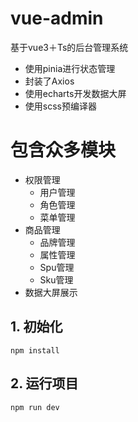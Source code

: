 # vue-admin
基于vue3＋Ts的后台管理系统
- 使用pinia进行状态管理
- 封装了Axios
- 使用echarts开发数据大屏
- 使用scss预编译器  
# 包含众多模块
- 权限管理
  - 用户管理
  - 角色管理
  - 菜单管理
- 商品管理
  - 品牌管理
  - 属性管理
  - Spu管理
  - Sku管理
- 数据大屏展示
## 1. 初始化
```shell
npm install
```
## 2. 运行项目
```shell
npm run dev
```
